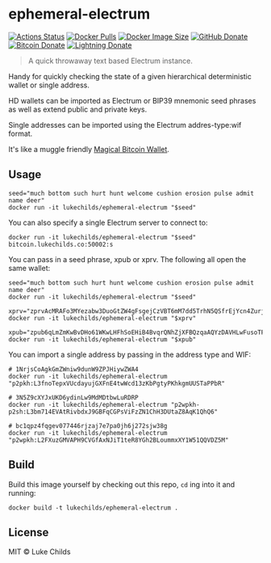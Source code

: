 # ephemeral-electrum

[![Actions Status](https://badgen.net/github/checks/lukechilds/ephemeral-electrum?icon=github&label=Build%20Status)](https://github.com/lukechilds/ephemeral-electrum/actions)
[![Docker Pulls](https://badgen.net/docker/pulls/lukechilds/ephemeral-electrum?icon=docker&label=Docker%20pulls)](https://hub.docker.com/r/lukechilds/ephemeral-electrum/)
[![Docker Image Size](https://badgen.net/docker/size/lukechilds/ephemeral-electrum/latest/amd64?icon=docker&label=lukechilds/ephemeral-electrum)](https://hub.docker.com/r/lukechilds/ephemeral-electrum/tags)
[![GitHub Donate](https://badgen.net/badge/GitHub/Sponsor/D959A7?icon=github)](https://github.com/sponsors/lukechilds)
[![Bitcoin Donate](https://badgen.net/badge/Bitcoin/Donate/F19537?icon=bitcoin)](https://blockstream.info/address/3Luke2qRn5iLj4NiFrvLBu2jaEj7JeMR6w)
[![Lightning Donate](https://badgen.net/badge/Lightning/Donate/F6BC41?icon=bitcoin-lightning)](https://tippin.me/@lukechilds?refurl=github.com/lukechilds/ephemeral-electrum)

> A quick throwaway text based Electrum instance.

Handy for quickly checking the state of a given hierarchical deterministic wallet or single address.

HD wallets can be imported as Electrum or BIP39 mnemonic seed phrases as well as extend public and private keys.

Single addresses can be imported using the Electrum addres-type:wif format.

It's like a muggle friendly [Magical Bitcoin Wallet](https://github.com/MagicalBitcoin/magical-bitcoin-wallet).

## Usage

```
seed="much bottom such hurt hunt welcome cushion erosion pulse admit name deer"
docker run -it lukechilds/ephemeral-electrum "$seed"
```

You can also specify a single Electrum server to connect to:

```
docker run -it lukechilds/ephemeral-electrum "$seed" bitcoin.lukechilds.co:50002:s
```

You can pass in a seed phrase, xpub or xprv. The following all open the same wallet:

```
seed="much bottom such hurt hunt welcome cushion erosion pulse admit name deer"
docker run -it lukechilds/ephemeral-electrum "$seed"

xprv="zprvAcMRAFo3MYezabw3DuoGtZW4gFsgejCzVBT6mM7dd5TrhN5QSfrEjYcn4ZurjAoBT2ocLY7bH1bLpYKdrg1EbF3FtZjBCC6WPGVWqi7yJyc"
docker run -it lukechilds/ephemeral-electrum "$xprv"

xpub="zpub6qLmZmKwBvDHo61WKwLHFhSoEHiB4BvqrQNhZjXFBQzqaAQYzDAVHLwFusoTFSwai8ZpR3uKEaYMo34nWiJhJ1v4sbusJRHMSLd3hMZUmcp"
docker run -it lukechilds/ephemeral-electrum "$xpub"
```

You can import a single address by passing in the address type and WIF:

```
# 1NrjsCoAgkGmZWniw9dunW9ZPJHiywZWA4
docker run -it lukechilds/ephemeral-electrum "p2pkh:L3fnoTepxVUcdayujGXFnE4twWcd13zKbPgtyPKhkgmUUSTaPPbR"

# 3N5Z9cXYJxUKD6ydinLw9MdMDtbwLuRDRP
docker run -it lukechilds/ephemeral-electrum "p2wpkh-p2sh:L3bm714EVAtRivbdxJ9GBFqCGPsViFzZN1ChH3DUtaZ8AqK1QhQ6"

# bc1qpz4fqgev077446rjzaj7e7pa0jh6j272sjw38g
docker run -it lukechilds/ephemeral-electrum "p2wpkh:L2FXuzGMVAPH9CVGfAxNJiT1teR8YGh2BLoummxXY1W51QQVDZ5M"
```

## Build

Build this image yourself by checking out this repo, `cd` ing into it and running:

```
docker build -t lukechilds/ephemeral-electrum .
```

## License

MIT © Luke Childs
